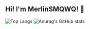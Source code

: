 ## Hi! I'm MerlinSMQWQ! 👋
![Top Langs](https://github-readme-stats.vercel.app/api/top-langs/?username=MerlinSMQWQ&show_icons=true&theme=algolia&random=132)
![Anurag's GitHub stats](https://github-readme-stats.vercel.app/api?username=MerlinSMQWQ&show_icons=true&theme=algolia&random=132)
<!--
**MerlinSMQWQ/MerlinSMQWQ** is a ✨ _special_ ✨ repository because its `README.md` (this file) appears on your GitHub profile.

Here are some ideas to get you started:

- 🔭 I’m currently working on ...
- 🌱 I’m currently learning ...
- 👯 I’m looking to collaborate on ...
- 🤔 I’m looking for help with ...
- 💬 Ask me about ...
- 📫 How to reach me: ...
- 😄 Pronouns: ...
- ⚡ Fun fact: ...
-->
